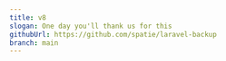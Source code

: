```yaml
---
title: v8
slogan: One day you'll thank us for this
githubUrl: https://github.com/spatie/laravel-backup
branch: main
---
```

